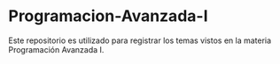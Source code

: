 # Programacion-Avanzada-I
Este repositorio es utilizado para registrar los temas vistos en la materia Programación Avanzada I.
